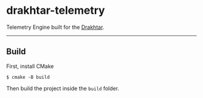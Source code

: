 # drakhtar-telemetry

Telemetry Engine built for the [Drakhtar](https://github.com/kyranet/drakhtar).

---

## Build

First, install CMake

```sh-session
$ cmake -B build
```

Then build the project inside the `build` folder.
